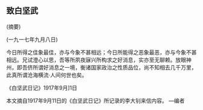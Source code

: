 ## 致白坚武

(摘要)

(一九一七年九月八日)

今日所得之佳象最佳，亦与今象不甚相远；今日所能得之恶象最恶，亦与今象不甚相远。兄试澄心以思，吾等所夙夜寐兴所构求之好消息，实亦至无聊赖。放眼神州，即吾侪所谓好消息之一境，衡诸国家政治之性质品位，尚不知相去几千万里，此真所谓沧海横流·人间何世也矣。

《白坚武日记》1917年9月]1日

本文摘自1917年9月11日的《白坚武日记》所记录的李大钊来信内容。
—编者

